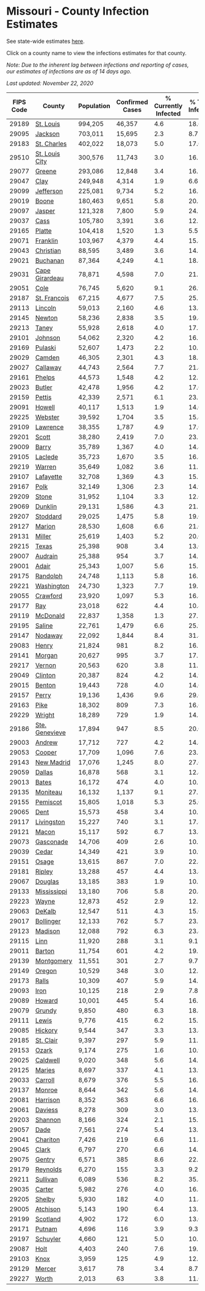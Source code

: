 # Missouri - County Infection Estimates

See state-wide estimates [here](/infections/us-mo).

Click on a county name to view the infections estimates for that county.

*Note: Due to the inherent lag between infections and reporting of cases, our estimates of infections are as of 14 days ago.*

*Last updated: November 22, 2020*

|   FIPS Code |                           County |   Population |   Confirmed Cases |   % Currently Infected |   % Total Infected |
|-------------|----------------------------------|--------------|-------------------|------------------------|--------------------|
|       29189 |           [St. Louis](st.-louis) |      994,205 |            46,357 |                    4.6 |               18.6 |
|       29095 |               [Jackson](jackson) |      703,011 |            15,695 |                    2.3 |                8.7 |
|       29183 |       [St. Charles](st.-charles) |      402,022 |            18,073 |                    5.0 |               17.0 |
|       29510 | [St. Louis City](st.-louis-city) |      300,576 |            11,743 |                    3.0 |               16.2 |
|       29077 |                 [Greene](greene) |      293,086 |            12,848 |                    3.4 |               16.2 |
|       29047 |                     [Clay](clay) |      249,948 |             4,314 |                    1.9 |                6.6 |
|       29099 |           [Jefferson](jefferson) |      225,081 |             9,734 |                    5.2 |               16.3 |
|       29019 |                   [Boone](boone) |      180,463 |             9,651 |                    5.8 |               20.3 |
|       29097 |                 [Jasper](jasper) |      121,328 |             7,800 |                    5.9 |               24.7 |
|       29037 |                     [Cass](cass) |      105,780 |             3,391 |                    3.6 |               12.1 |
|       29165 |                 [Platte](platte) |      104,418 |             1,520 |                    1.3 |                5.5 |
|       29071 |             [Franklin](franklin) |      103,967 |             4,379 |                    4.4 |               15.8 |
|       29043 |           [Christian](christian) |       88,595 |             3,489 |                    3.6 |               14.3 |
|       29021 |             [Buchanan](buchanan) |       87,364 |             4,249 |                    4.1 |               18.8 |
|       29031 | [Cape Girardeau](cape-girardeau) |       78,871 |             4,598 |                    7.0 |               21.5 |
|       29051 |                     [Cole](cole) |       76,745 |             5,620 |                    9.1 |               26.9 |
|       29187 |     [St. Francois](st.-francois) |       67,215 |             4,677 |                    7.5 |               25.5 |
|       29113 |               [Lincoln](lincoln) |       59,013 |             2,160 |                    4.6 |               13.8 |
|       29145 |                 [Newton](newton) |       58,236 |             2,838 |                    3.5 |               19.4 |
|       29213 |                   [Taney](taney) |       55,928 |             2,618 |                    4.0 |               17.3 |
|       29101 |               [Johnson](johnson) |       54,062 |             2,320 |                    4.2 |               16.5 |
|       29169 |               [Pulaski](pulaski) |       52,607 |             1,473 |                    2.2 |               10.1 |
|       29029 |                 [Camden](camden) |       46,305 |             2,301 |                    4.3 |               18.3 |
|       29027 |             [Callaway](callaway) |       44,743 |             2,564 |                    7.7 |               21.4 |
|       29161 |                 [Phelps](phelps) |       44,573 |             1,548 |                    4.2 |               12.2 |
|       29023 |                 [Butler](butler) |       42,478 |             1,956 |                    4.2 |               17.0 |
|       29159 |                 [Pettis](pettis) |       42,339 |             2,571 |                    6.1 |               23.5 |
|       29091 |                 [Howell](howell) |       40,117 |             1,513 |                    1.9 |               14.0 |
|       29225 |               [Webster](webster) |       39,592 |             1,704 |                    3.5 |               15.4 |
|       29109 |             [Lawrence](lawrence) |       38,355 |             1,787 |                    4.9 |               17.0 |
|       29201 |                   [Scott](scott) |       38,280 |             2,419 |                    7.0 |               23.7 |
|       29009 |                   [Barry](barry) |       35,789 |             1,367 |                    4.0 |               14.4 |
|       29105 |               [Laclede](laclede) |       35,723 |             1,670 |                    3.5 |               16.8 |
|       29219 |                 [Warren](warren) |       35,649 |             1,082 |                    3.6 |               11.2 |
|       29107 |           [Lafayette](lafayette) |       32,708 |             1,369 |                    4.3 |               15.7 |
|       29167 |                     [Polk](polk) |       32,149 |             1,306 |                    2.3 |               14.9 |
|       29209 |                   [Stone](stone) |       31,952 |             1,104 |                    3.3 |               12.6 |
|       29069 |               [Dunklin](dunklin) |       29,131 |             1,586 |                    4.3 |               21.2 |
|       29207 |             [Stoddard](stoddard) |       29,025 |             1,475 |                    5.8 |               19.0 |
|       29127 |                 [Marion](marion) |       28,530 |             1,608 |                    6.6 |               21.0 |
|       29131 |                 [Miller](miller) |       25,619 |             1,403 |                    5.2 |               20.0 |
|       29215 |                   [Texas](texas) |       25,398 |               908 |                    3.4 |               13.0 |
|       29007 |               [Audrain](audrain) |       25,388 |               954 |                    3.7 |               14.5 |
|       29001 |                   [Adair](adair) |       25,343 |             1,007 |                    5.6 |               15.3 |
|       29175 |             [Randolph](randolph) |       24,748 |             1,113 |                    5.8 |               16.5 |
|       29221 |         [Washington](washington) |       24,730 |             1,323 |                    7.7 |               19.5 |
|       29055 |             [Crawford](crawford) |       23,920 |             1,097 |                    5.3 |               16.8 |
|       29177 |                       [Ray](ray) |       23,018 |               622 |                    4.4 |               10.4 |
|       29119 |             [McDonald](mcdonald) |       22,837 |             1,358 |                    1.3 |               27.2 |
|       29195 |                 [Saline](saline) |       22,761 |             1,479 |                    6.6 |               25.9 |
|       29147 |               [Nodaway](nodaway) |       22,092 |             1,844 |                    8.4 |               31.4 |
|       29083 |                   [Henry](henry) |       21,824 |               981 |                    8.2 |               16.7 |
|       29141 |                 [Morgan](morgan) |       20,627 |               995 |                    3.7 |               17.5 |
|       29217 |                 [Vernon](vernon) |       20,563 |               620 |                    3.8 |               11.1 |
|       29049 |               [Clinton](clinton) |       20,387 |               824 |                    4.2 |               14.9 |
|       29015 |                 [Benton](benton) |       19,443 |               728 |                    4.0 |               14.0 |
|       29157 |                   [Perry](perry) |       19,136 |             1,436 |                    9.6 |               29.6 |
|       29163 |                     [Pike](pike) |       18,302 |               809 |                    7.3 |               16.6 |
|       29229 |                 [Wright](wright) |       18,289 |               729 |                    1.9 |               14.3 |
|       29186 | [Ste. Genevieve](ste.-genevieve) |       17,894 |               947 |                    8.5 |               20.0 |
|       29003 |                 [Andrew](andrew) |       17,712 |               727 |                    4.2 |               14.8 |
|       29053 |                 [Cooper](cooper) |       17,709 |             1,096 |                    7.6 |               23.3 |
|       29143 |         [New Madrid](new-madrid) |       17,076 |             1,245 |                    8.0 |               27.6 |
|       29059 |                 [Dallas](dallas) |       16,878 |               568 |                    3.1 |               12.4 |
|       29013 |                   [Bates](bates) |       16,172 |               474 |                    4.0 |               10.5 |
|       29135 |             [Moniteau](moniteau) |       16,132 |             1,137 |                    9.1 |               27.2 |
|       29155 |             [Pemiscot](pemiscot) |       15,805 |             1,018 |                    5.3 |               25.0 |
|       29065 |                     [Dent](dent) |       15,573 |               458 |                    3.4 |               10.2 |
|       29117 |         [Livingston](livingston) |       15,227 |               740 |                    3.1 |               17.8 |
|       29121 |                   [Macon](macon) |       15,117 |               592 |                    6.7 |               13.8 |
|       29073 |           [Gasconade](gasconade) |       14,706 |               409 |                    2.6 |               10.5 |
|       29039 |                   [Cedar](cedar) |       14,349 |               421 |                    3.9 |               10.9 |
|       29151 |                   [Osage](osage) |       13,615 |               867 |                    7.0 |               22.8 |
|       29181 |                 [Ripley](ripley) |       13,288 |               457 |                    4.4 |               13.4 |
|       29067 |               [Douglas](douglas) |       13,185 |               383 |                    1.9 |               10.7 |
|       29133 |       [Mississippi](mississippi) |       13,180 |               706 |                    5.8 |               20.8 |
|       29223 |                   [Wayne](wayne) |       12,873 |               452 |                    2.9 |               12.7 |
|       29063 |                 [DeKalb](dekalb) |       12,547 |               511 |                    4.3 |               15.0 |
|       29017 |           [Bollinger](bollinger) |       12,133 |               762 |                    5.7 |               23.3 |
|       29123 |               [Madison](madison) |       12,088 |               792 |                    6.3 |               23.4 |
|       29115 |                     [Linn](linn) |       11,920 |               288 |                    3.1 |                9.1 |
|       29011 |                 [Barton](barton) |       11,754 |               601 |                    4.2 |               19.2 |
|       29139 |         [Montgomery](montgomery) |       11,551 |               301 |                    2.7 |                9.7 |
|       29149 |                 [Oregon](oregon) |       10,529 |               348 |                    3.0 |               12.3 |
|       29173 |                   [Ralls](ralls) |       10,309 |               407 |                    5.9 |               14.5 |
|       29093 |                     [Iron](iron) |       10,125 |               218 |                    2.9 |                7.8 |
|       29089 |                 [Howard](howard) |       10,001 |               445 |                    5.4 |               16.3 |
|       29079 |                 [Grundy](grundy) |        9,850 |               480 |                    6.3 |               18.8 |
|       29111 |                   [Lewis](lewis) |        9,776 |               415 |                    6.2 |               15.7 |
|       29085 |               [Hickory](hickory) |        9,544 |               347 |                    3.3 |               13.4 |
|       29185 |           [St. Clair](st.-clair) |        9,397 |               297 |                    5.9 |               11.5 |
|       29153 |                   [Ozark](ozark) |        9,174 |               275 |                    1.6 |               10.9 |
|       29025 |             [Caldwell](caldwell) |        9,020 |               348 |                    5.6 |               14.1 |
|       29125 |                 [Maries](maries) |        8,697 |               337 |                    4.1 |               13.9 |
|       29033 |               [Carroll](carroll) |        8,679 |               376 |                    5.5 |               16.1 |
|       29137 |                 [Monroe](monroe) |        8,644 |               342 |                    5.6 |               14.8 |
|       29081 |             [Harrison](harrison) |        8,352 |               363 |                    6.6 |               16.1 |
|       29061 |               [Daviess](daviess) |        8,278 |               309 |                    3.0 |               13.6 |
|       29203 |               [Shannon](shannon) |        8,166 |               324 |                    2.1 |               15.2 |
|       29057 |                     [Dade](dade) |        7,561 |               274 |                    5.4 |               13.3 |
|       29041 |             [Chariton](chariton) |        7,426 |               219 |                    6.6 |               11.4 |
|       29045 |                   [Clark](clark) |        6,797 |               270 |                    6.6 |               14.5 |
|       29075 |                 [Gentry](gentry) |        6,571 |               385 |                    8.6 |               22.1 |
|       29179 |             [Reynolds](reynolds) |        6,270 |               155 |                    3.3 |                9.2 |
|       29211 |             [Sullivan](sullivan) |        6,089 |               536 |                    8.2 |               35.8 |
|       29035 |                 [Carter](carter) |        5,982 |               276 |                    4.0 |               16.3 |
|       29205 |                 [Shelby](shelby) |        5,930 |               182 |                    4.0 |               11.4 |
|       29005 |             [Atchison](atchison) |        5,143 |               190 |                    6.4 |               13.3 |
|       29199 |             [Scotland](scotland) |        4,902 |               172 |                    6.0 |               13.0 |
|       29171 |                 [Putnam](putnam) |        4,696 |               116 |                    3.9 |                9.3 |
|       29197 |             [Schuyler](schuyler) |        4,660 |               121 |                    5.0 |               10.2 |
|       29087 |                     [Holt](holt) |        4,403 |               240 |                    7.6 |               19.5 |
|       29103 |                     [Knox](knox) |        3,959 |               125 |                    4.9 |               12.3 |
|       29129 |                 [Mercer](mercer) |        3,617 |                78 |                    3.4 |                8.7 |
|       29227 |                   [Worth](worth) |        2,013 |                63 |                    3.8 |               11.0 |